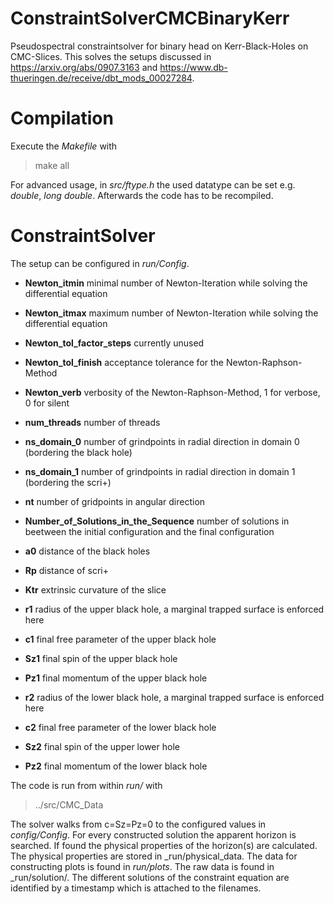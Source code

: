 # ConstraintSolverCMCBinaryKerr
Pseudospectral constraintsolver for binary head on Kerr-Black-Holes on CMC-Slices. This solves the setups discussed in https://arxiv.org/abs/0907.3163 and https://www.db-thueringen.de/receive/dbt_mods_00027284.

# Compilation

Execute the _Makefile_ with 

> make all

For advanced usage, in  _src/ftype.h_ the used datatype can be set e.g. _double_, _long double_. Afterwards the code has to be recompiled. 

# ConstraintSolver
The setup can be configured in _run/Config_.

- **Newton_itmin** minimal number of Newton-Iteration while solving the differential equation
- **Newton_itmax** maximum number of Newton-Iteration while solving the differential equation
- **Newton_tol_factor_steps** currently unused
- **Newton_tol_finish** acceptance tolerance for the Newton-Raphson-Method
- **Newton_verb** verbosity of the Newton-Raphson-Method, 1 for verbose, 0 for silent

- **num_threads** number of threads

- **ns_domain_0** number of grindpoints in radial direction in domain 0 (bordering the black hole)
- **ns_domain_1** number of grindpoints in radial direction in domain 1 (bordering the scri+)

- **nt** number of gridpoints in angular direction

- **Number_of_Solutions_in_the_Sequence** number of solutions in beetween the initial configuration and the final configuration

- **a0** distance of the black holes			
- **Rp** distance of scri+
- **Ktr** extrinsic curvature of the slice

- **r1** radius of the upper black hole, a marginal trapped surface is enforced here
- **c1** final free parameter of the upper black hole
- **Sz1** final spin of the upper black hole
- **Pz1** final momentum of the upper black hole

- **r2** radius of the lower black hole, a marginal trapped surface is enforced here
- **c2** final free parameter of the lower black hole
- **Sz2** final spin of the upper lower hole
- **Pz2** final momentum of the lower black hole

The code is run from within _run/_ with

> ../src/CMC_Data

The solver walks from c=Sz=Pz=0 to the configured values in _config/Config_. For every constructed solution the apparent horizon is searched. If found the physical properties of the horizon(s) are calculated.
The physical properties are stored in _run/physical_data. The data for constructing plots is found in _run/plots_. The raw data is found in _run/solution/. The different solutions of the constraint equation are identified by a timestamp which is attached to the filenames.

